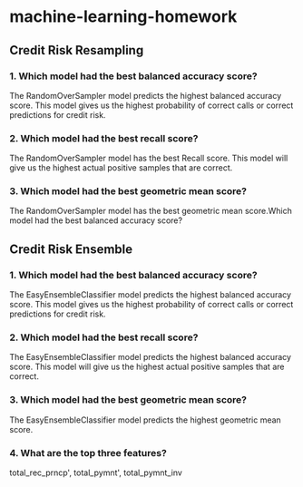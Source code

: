 # machine-learning-homework

## Credit Risk Resampling

### 1. Which model had the best balanced accuracy score?

The RandomOverSampler model predicts the highest balanced accuracy score.
This model gives us the highest probability of correct calls or correct predictions for credit risk.

### 2. Which model had the best recall score?

The RandomOverSampler model has the best Recall score. This model will give us the highest actual positive samples that are correct.

### 3. Which model had the best geometric mean score?

The RandomOverSampler model has the best geometric mean score.Which model had the best balanced accuracy score?


## Credit Risk Ensemble

### 1. Which model had the best balanced accuracy score?

The EasyEnsembleClassifier model predicts the highest balanced accuracy score. This model gives us the highest probability of correct calls or correct predictions for credit risk.

### 2. Which model had the best recall score?

The EasyEnsembleClassifier model predicts the highest balanced accuracy score. This model will give us the highest actual positive samples that are correct.

### 3. Which model had the best geometric mean score?

The EasyEnsembleClassifier model predicts the highest geometric mean score.

### 4. What are the top three features?

total_rec_prncp',
total_pymnt',
total_pymnt_inv
